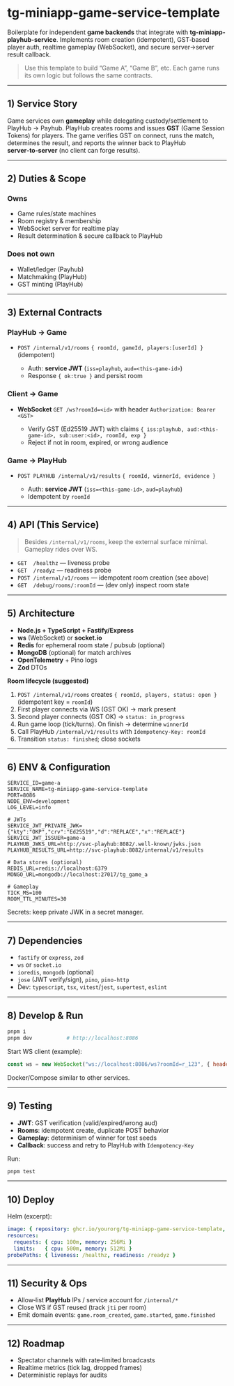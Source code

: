 # tg-miniapp-game-service-template

Boilerplate for independent **game backends** that integrate with **tg-miniapp-playhub-service**. Implements room creation (idempotent), GST‑based player auth, realtime gameplay (WebSocket), and secure server→server result callback.

> Use this template to build “Game A”, “Game B”, etc. Each game runs its own logic but follows the same contracts.

---

## 1) Service Story

Game services own **gameplay** while delegating custody/settlement to PlayHub → Payhub. PlayHub creates rooms and issues **GST** (Game Session Tokens) for players. The game verifies GST on connect, runs the match, determines the result, and reports the winner back to PlayHub **server‑to‑server** (no client can forge results).

---

## 2) Duties & Scope

### Owns

* Game rules/state machines
* Room registry & membership
* WebSocket server for realtime play
* Result determination & secure callback to PlayHub

### Does **not** own

* Wallet/ledger (Payhub)
* Matchmaking (PlayHub)
* GST minting (PlayHub)

---

## 3) External Contracts

### PlayHub → Game

* `POST /internal/v1/rooms` `{ roomId, gameId, players:[userId] }` (idempotent)

  * Auth: **service JWT** (`iss=playhub`, `aud=<this-game-id>`)
  * Response `{ ok:true }` and persist room

### Client → Game

* **WebSocket** `GET /ws?roomId=<id>` with header `Authorization: Bearer <GST>`

  * Verify GST (Ed25519 JWT) with claims `{ iss:playhub, aud:<this-game-id>, sub:user:<id>, roomId, exp }`
  * Reject if not in room, expired, or wrong audience

### Game → PlayHub

* `POST PLAYHUB /internal/v1/results` `{ roomId, winnerId, evidence }`

  * Auth: **service JWT** (`iss=<this-game-id>`, `aud=playhub`)
  * Idempotent by `roomId`

---

## 4) API (This Service)

> Besides `/internal/v1/rooms`, keep the external surface minimal. Gameplay rides over WS.

* `GET  /healthz` — liveness probe
* `GET  /readyz` — readiness probe
* `POST /internal/v1/rooms` — idempotent room creation (see above)
* `GET  /debug/rooms/:roomId` — (dev only) inspect room state

---

## 5) Architecture

* **Node.js + TypeScript + Fastify/Express**
* **ws** (WebSocket) or **socket.io**
* **Redis** for ephemeral room state / pubsub (optional)
* **MongoDB** (optional) for match archives
* **OpenTelemetry** + Pino logs
* **Zod** DTOs

**Room lifecycle (suggested)**

1. `POST /internal/v1/rooms` creates `{ roomId, players, status: open }` (idempotent key = `roomId`)
2. First player connects via WS (GST OK) → mark present
3. Second player connects (GST OK) → `status: in_progress`
4. Run game loop (tick/turns). On finish → determine `winnerId`
5. Call PlayHub `/internal/v1/results` with `Idempotency-Key: roomId`
6. Transition `status: finished`; close sockets

---

## 6) ENV & Configuration

```dotenv
SERVICE_ID=game-a
SERVICE_NAME=tg-miniapp-game-service-template
PORT=8086
NODE_ENV=development
LOG_LEVEL=info

# JWTs
SERVICE_JWT_PRIVATE_JWK={"kty":"OKP","crv":"Ed25519","d":"REPLACE","x":"REPLACE"}
SERVICE_JWT_ISSUER=game-a
PLAYHUB_JWKS_URL=http://svc-playhub:8082/.well-known/jwks.json
PLAYHUB_RESULTS_URL=http://svc-playhub:8082/internal/v1/results

# Data stores (optional)
REDIS_URL=redis://localhost:6379
MONGO_URL=mongodb://localhost:27017/tg_game_a

# Gameplay
TICK_MS=100
ROOM_TTL_MINUTES=30
```

Secrets: keep private JWK in a secret manager.

---

## 7) Dependencies

* `fastify` or `express`, `zod`
* `ws` or `socket.io`
* `ioredis`, `mongodb` (optional)
* `jose` (JWT verify/sign), `pino`, `pino-http`
* Dev: `typescript`, `tsx`, `vitest`/`jest`, `supertest`, `eslint`

---

## 8) Develop & Run

```bash
pnpm i
pnpm dev           # http://localhost:8086
```

Start WS client (example):

```js
const ws = new WebSocket("ws://localhost:8086/ws?roomId=r_123", { headers: { Authorization: `Bearer ${gst}` } });
```

Docker/Compose similar to other services.

---

## 9) Testing

* **JWT**: GST verification (valid/expired/wrong aud)
* **Rooms**: idempotent create, duplicate POST behavior
* **Gameplay**: determinism of winner for test seeds
* **Callback**: success and retry to PlayHub with `Idempotency-Key`

Run:

```bash
pnpm test
```

---

## 10) Deploy

Helm (excerpt):

```yaml
image: { repository: ghcr.io/yourorg/tg-miniapp-game-service-template, tag: "v0.1.0" }
resources:
  requests: { cpu: 100m, memory: 256Mi }
  limits:   { cpu: 500m, memory: 512Mi }
probePaths: { liveness: /healthz, readiness: /readyz }
```

---

## 11) Security & Ops

* Allow‑list **PlayHub** IPs / service account for `/internal/*`
* Close WS if GST reused (track `jti` per room)
* Emit domain events: `game.room_created`, `game.started`, `game.finished`

---

## 12) Roadmap

* Spectator channels with rate‑limited broadcasts
* Realtime metrics (tick lag, dropped frames)
* Deterministic replays for audits
